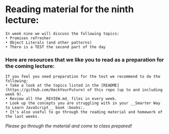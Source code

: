 # Reading material for the ninth lecture:

```
In week nine we will discuss the following topics:
• Promises refresher
• Object Literals (and other patterns)
• There is a TEST the second part of the day
```

### Here are resources that we like you to read as a preparation for the coming lecture:


```
If you feel you need preparation for the test we recommend to do the following:
• Take a look at the topics listed in the [README](https://github.com/HackYourFuture) of this repo (up to and including week 9). 
• Review all the _REVIEW.md_ files in every week.
• Look up the concepts you are struggling with in your __Smarter Way to Learn JavaScript__ book :books:. 
• It's also useful to go through the reading material and homework of the last weeks.
```

_Please go through the material and come to class prepared!_